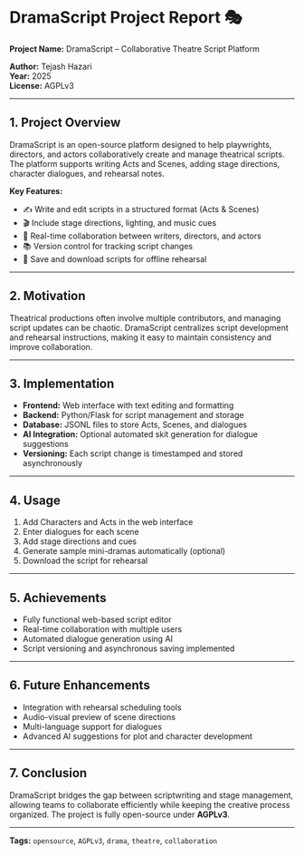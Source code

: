 # DramaScript Project Report 🎭

**Project Name:** DramaScript – Collaborative Theatre Script Platform  

**Author:** Tejash Hazari  
**Year:** 2025  
**License:** AGPLv3  

---

## 1. Project Overview
DramaScript is an open-source platform designed to help playwrights, directors, and actors collaboratively create and manage theatrical scripts. The platform supports writing Acts and Scenes, adding stage directions, character dialogues, and rehearsal notes.  

**Key Features:**
- ✍️ Write and edit scripts in a structured format (Acts & Scenes)  
- 🎬 Include stage directions, lighting, and music cues  
- 👥 Real-time collaboration between writers, directors, and actors  
- 📚 Version control for tracking script changes  
- 💾 Save and download scripts for offline rehearsal  

---

## 2. Motivation
Theatrical productions often involve multiple contributors, and managing script updates can be chaotic. DramaScript centralizes script development and rehearsal instructions, making it easy to maintain consistency and improve collaboration.

---

## 3. Implementation
- **Frontend:** Web interface with text editing and formatting  
- **Backend:** Python/Flask for script management and storage  
- **Database:** JSONL files to store Acts, Scenes, and dialogues  
- **AI Integration:** Optional automated skit generation for dialogue suggestions  
- **Versioning:** Each script change is timestamped and stored asynchronously  

---

## 4. Usage
1. Add Characters and Acts in the web interface  
2. Enter dialogues for each scene  
3. Add stage directions and cues  
4. Generate sample mini-dramas automatically (optional)  
5. Download the script for rehearsal  

---

## 5. Achievements
- Fully functional web-based script editor  
- Real-time collaboration with multiple users  
- Automated dialogue generation using AI  
- Script versioning and asynchronous saving implemented  

---

## 6. Future Enhancements
- Integration with rehearsal scheduling tools  
- Audio-visual preview of scene directions  
- Multi-language support for dialogues  
- Advanced AI suggestions for plot and character development  

---

## 7. Conclusion
DramaScript bridges the gap between scriptwriting and stage management, allowing teams to collaborate efficiently while keeping the creative process organized. The project is fully open-source under **AGPLv3**.

---

**Tags:** `opensource`, `AGPLv3`, `drama`, `theatre`, `collaboration`  
